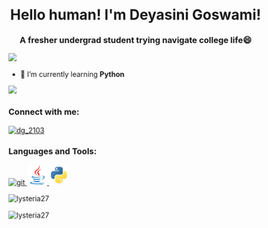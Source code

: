 <h1 align="center">Hello human! I'm Deyasini Goswami!</h1>
<h3 align="center">A fresher undergrad student trying navigate college life😄</h3>

   ![](https://media.giphy.com/media/xT8qBsOjMOcdeGJIU8/giphy.gif)
- 🌱 I’m currently learning **Python**
<img src="https://img.icons8.com/ios/50/000000/developer--v2.png"/>
<h3 align="left">Connect with me:</h3>
<p align="left">
<a href="https://www.hackerrank.com/dg_2103" target="blank"><img align="center" src="https://raw.githubusercontent.com/rahuldkjain/github-profile-readme-generator/master/src/images/icons/Social/hackerrank.svg" alt="dg_2103" height="30" width="40" /></a>
</p>

<h3 align="left">Languages and Tools:</h3>
<p align="left"> <a href="https://git-scm.com/" target="_blank"> <img src="https://www.vectorlogo.zone/logos/git-scm/git-scm-icon.svg" alt="git" width="40" height="40"/> </a> <a href="https://www.java.com" target="_blank"> <img src="https://raw.githubusercontent.com/devicons/devicon/master/icons/java/java-original.svg" alt="java" width="40" height="40"/> </a> <a href="https://www.python.org" target="_blank"> <img src="https://raw.githubusercontent.com/devicons/devicon/master/icons/python/python-original.svg" alt="python" width="40" height="40"/> </a> </p>

<p><img align="center" src="https://github-readme-stats.vercel.app/api/top-langs?username=lysteria27&show_icons=true&locale=en&layout=compact" alt="lysteria27" /></p>

<p><img align="center" src="https://github-readme-streak-stats.herokuapp.com/?user=lysteria27&" alt="lysteria27" /></p>
